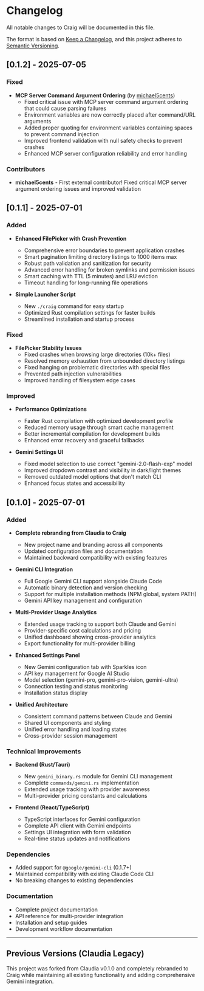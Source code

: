 # Changelog

All notable changes to Craig will be documented in this file.

The format is based on [Keep a Changelog](https://keepachangelog.com/en/1.0.0/),
and this project adheres to [Semantic Versioning](https://semver.org/spec/v2.0.0.html).

## [0.1.2] - 2025-07-05

### Fixed
- **MCP Server Command Argument Ordering** (by [michael5cents](https://github.com/michael5cents))
  - Fixed critical issue with MCP server command argument ordering that could cause parsing failures
  - Environment variables are now correctly placed after command/URL arguments
  - Added proper quoting for environment variables containing spaces to prevent command injection
  - Improved frontend validation with null safety checks to prevent crashes
  - Enhanced MCP server configuration reliability and error handling

### Contributors
- **michael5cents** - First external contributor! Fixed critical MCP server argument ordering issues and improved validation

## [0.1.1] - 2025-07-01

### Added
- **Enhanced FilePicker with Crash Prevention**
  - Comprehensive error boundaries to prevent application crashes
  - Smart pagination limiting directory listings to 1000 items max
  - Robust path validation and sanitization for security
  - Advanced error handling for broken symlinks and permission issues
  - Smart caching with TTL (5 minutes) and LRU eviction
  - Timeout handling for long-running file operations

- **Simple Launcher Script**
  - New `./craig` command for easy startup
  - Optimized Rust compilation settings for faster builds
  - Streamlined installation and startup process

### Fixed
- **FilePicker Stability Issues**
  - Fixed crashes when browsing large directories (10k+ files)
  - Resolved memory exhaustion from unbounded directory listings
  - Fixed hanging on problematic directories with special files
  - Prevented path injection vulnerabilities
  - Improved handling of filesystem edge cases

### Improved
- **Performance Optimizations**
  - Faster Rust compilation with optimized development profile
  - Reduced memory usage through smart cache management
  - Better incremental compilation for development builds
  - Enhanced error recovery and graceful fallbacks

- **Gemini Settings UI**
  - Fixed model selection to use correct "gemini-2.0-flash-exp" model
  - Improved dropdown contrast and visibility in dark/light themes
  - Removed outdated model options that don't match CLI
  - Enhanced focus states and accessibility

## [0.1.0] - 2025-07-01

### Added
- **Complete rebranding from Claudia to Craig**
  - New project name and branding across all components
  - Updated configuration files and documentation
  - Maintained backward compatibility with existing features

- **Gemini CLI Integration**
  - Full Google Gemini CLI support alongside Claude Code
  - Automatic binary detection and version checking
  - Support for multiple installation methods (NPM global, system PATH)
  - Gemini API key management and configuration

- **Multi-Provider Usage Analytics**
  - Extended usage tracking to support both Claude and Gemini
  - Provider-specific cost calculations and pricing
  - Unified dashboard showing cross-provider analytics
  - Export functionality for multi-provider billing

- **Enhanced Settings Panel**
  - New Gemini configuration tab with Sparkles icon
  - API key management for Google AI Studio
  - Model selection (gemini-pro, gemini-pro-vision, gemini-ultra)
  - Connection testing and status monitoring
  - Installation status display

- **Unified Architecture**
  - Consistent command patterns between Claude and Gemini
  - Shared UI components and styling
  - Unified error handling and loading states
  - Cross-provider session management

### Technical Improvements
- **Backend (Rust/Tauri)**
  - New `gemini_binary.rs` module for Gemini CLI management
  - Complete `commands/gemini.rs` implementation
  - Extended usage tracking with provider awareness
  - Multi-provider pricing constants and calculations

- **Frontend (React/TypeScript)**
  - TypeScript interfaces for Gemini configuration
  - Complete API client with Gemini endpoints
  - Settings UI integration with form validation
  - Real-time status updates and notifications

### Dependencies
- Added support for `@google/gemini-cli` (0.1.7+)
- Maintained compatibility with existing Claude Code CLI
- No breaking changes to existing dependencies

### Documentation
- Complete project documentation
- API reference for multi-provider integration
- Installation and setup guides
- Development workflow documentation

---

## Previous Versions (Claudia Legacy)

This project was forked from Claudia v0.1.0 and completely rebranded to Craig while maintaining all existing functionality and adding comprehensive Gemini integration.